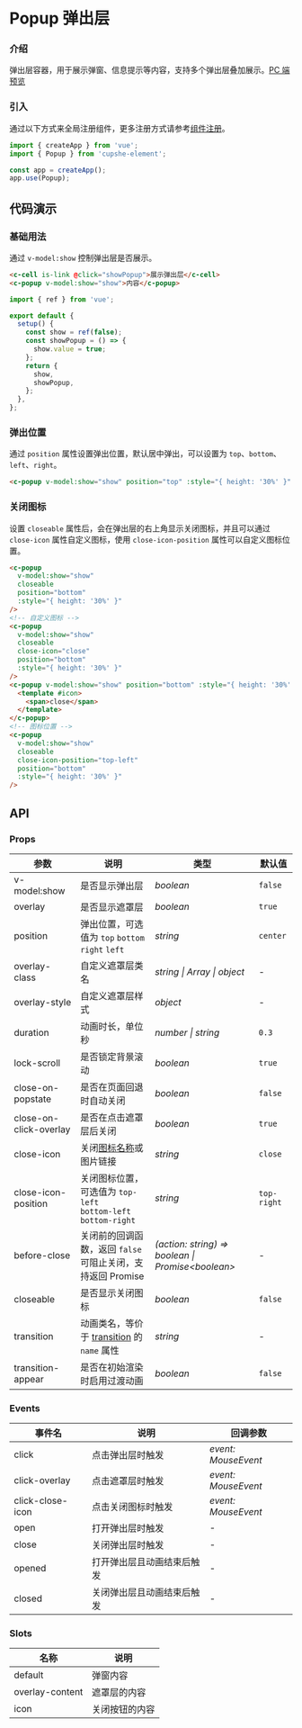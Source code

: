 # Popup 弹出层

### 介绍

弹出层容器，用于展示弹窗、信息提示等内容，支持多个弹出层叠加展示。[PC 端预览](/mobile.html#/popup)

### 引入

通过以下方式来全局注册组件，更多注册方式请参考[组件注册](#/zh-CN/advanced-usage#zu-jian-zhu-ce)。

```js
import { createApp } from 'vue';
import { Popup } from 'cupshe-element';

const app = createApp();
app.use(Popup);
```

## 代码演示

### 基础用法

通过 `v-model:show` 控制弹出层是否展示。

```html
<c-cell is-link @click="showPopup">展示弹出层</c-cell>
<c-popup v-model:show="show">内容</c-popup>
```

```js
import { ref } from 'vue';

export default {
  setup() {
    const show = ref(false);
    const showPopup = () => {
      show.value = true;
    };
    return {
      show,
      showPopup,
    };
  },
};
```

### 弹出位置

通过 `position` 属性设置弹出位置，默认居中弹出，可以设置为 `top`、`bottom`、`left`、`right`。

```html
<c-popup v-model:show="show" position="top" :style="{ height: '30%' }" />
```

### 关闭图标

设置 `closeable` 属性后，会在弹出层的右上角显示关闭图标，并且可以通过 `close-icon` 属性自定义图标，使用 `close-icon-position` 属性可以自定义图标位置。

```html
<c-popup
  v-model:show="show"
  closeable
  position="bottom"
  :style="{ height: '30%' }"
/>
<!-- 自定义图标 -->
<c-popup
  v-model:show="show"
  closeable
  close-icon="close"
  position="bottom"
  :style="{ height: '30%' }"
/>
<c-popup v-model:show="show" position="bottom" :style="{ height: '30%' }">
  <template #icon>
    <span>close</span>
  </template>
</c-popup>
<!-- 图标位置 -->
<c-popup
  v-model:show="show"
  closeable
  close-icon-position="top-left"
  position="bottom"
  :style="{ height: '30%' }"
/>
```

## API

### Props

| 参数                   | 说明                                                                                                          | 类型                                                | 默认值      |
| ---------------------- | ------------------------------------------------------------------------------------------------------------- | --------------------------------------------------- | ----------- |
| v-model:show           | 是否显示弹出层                                                                                                | _boolean_                                           | `false`     |
| overlay                | 是否显示遮罩层                                                                                                | _boolean_                                           | `true`      |
| position               | 弹出位置，可选值为 `top` `bottom` `right` `left`                                                              | _string_                                            | `center`    |
| overlay-class          | 自定义遮罩层类名                                                                                              | _string \| Array \| object_                         | -           |
| overlay-style          | 自定义遮罩层样式                                                                                              | _object_                                            | -           |
| duration               | 动画时长，单位秒                                                                                              | _number \| string_                                  | `0.3`       |
| lock-scroll            | 是否锁定背景滚动                                                                                              | _boolean_                                           | `true`      |
| close-on-popstate      | 是否在页面回退时自动关闭                                                                                      | _boolean_                                           | `false`     |
| close-on-click-overlay | 是否在点击遮罩层后关闭                                                                                        | _boolean_                                           | `true`      |
| close-icon             | 关闭[图标名称](#/icon)或图片链接                                                                              | _string_                                            | `close`     |
| close-icon-position    | 关闭图标位置，可选值为 `top-left`<br>`bottom-left` `bottom-right`                                             | _string_                                            | `top-right` |
| before-close           | 关闭前的回调函数，返回 `false` 可阻止关闭，支持返回 Promise                                                   | _(action: string) => boolean \| Promise\<boolean\>_ | -           |
| closeable              | 是否显示关闭图标                                                                                              | _boolean_                                           | `false`     |
| transition             | 动画类名，等价于 [transition](https://v3.cn.vuejs.org/api/built-in-components.html#transition) 的 `name` 属性 | _string_                                            | -           |
| transition-appear      | 是否在初始渲染时启用过渡动画                                                                                  | _boolean_                                           | `false`     |

### Events

| 事件名           | 说明                       | 回调参数            |
| ---------------- | -------------------------- | ------------------- |
| click            | 点击弹出层时触发           | _event: MouseEvent_ |
| click-overlay    | 点击遮罩层时触发           | _event: MouseEvent_ |
| click-close-icon | 点击关闭图标时触发         | _event: MouseEvent_ |
| open             | 打开弹出层时触发           | -                   |
| close            | 关闭弹出层时触发           | -                   |
| opened           | 打开弹出层且动画结束后触发 | -                   |
| closed           | 关闭弹出层且动画结束后触发 | -                   |

### Slots

| 名称            | 说明           |
| --------------- | -------------- |
| default         | 弹窗内容       |
| overlay-content | 遮罩层的内容   |
| icon            | 关闭按钮的内容 |
